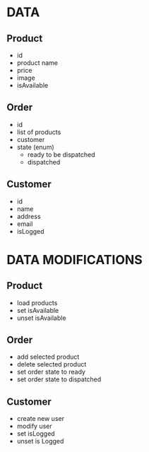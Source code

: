 # DATA

## Product

- id
- product name
- price
- image
- isAvailable

## Order

- id
- list of products
- customer
- state (enum)
  - ready to be dispatched
  - dispatched

## Customer

- id
- name
- address
- email
- isLogged

# DATA MODIFICATIONS

## Product

- load products
- set isAvailable
- unset isAvailable

## Order

- add selected product
- delete selected product
- set order state to ready
- set order state to dispatched

## Customer

- create new user
- modify user
- set isLogged
- unset is Logged
